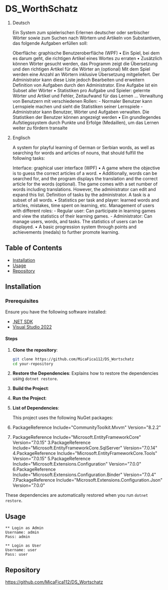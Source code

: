 ﻿# DS_WorthSchatz



1. Deutsch

    Ein System zum spielerischen Erlernen deutscher oder serbischer Wörter sowie zum Suchen nach Wörtern und Artikeln von Substantiven, das folgende Aufgaben erfüllen soll:
    
    Oberfläche: graphische Benutzeroberfläche (WPF)
    • Ein Spiel, bei dem es darum geht, die richtigen Artikel eines Wortes zu erraten
    • Zusätzlich können Wörter gesucht werden, das Programm zeigt die Übersetzung und den richtigen Artikel für die Wörter an (optional)
    Mit dem Spiel werden eine Anzahl an Wörtern inklusive Übersetzung mitgeliefert. Der Administrator kann diese Liste jedoch Bearbeiten und erweitern
    Definition von Aufgaben durch den Administrator. Eine Aufgabe ist ein Subset aller Wörter
    • Statistiken pro Aufgabe und Spieler: gelernte Wörter und Artikel und Fehler, Zeitaufwand für das Lernen ...
 	Verwaltung von Benutzern mit verschiedenen Rollen:
	   - Normaler Benutzer kann Lernspiele machen und sieht die Statistiken seiner Lernspiele
	   - Administrator kann Benutzer, Wörter und Aufgaben verwalten. Die Statistiken der Benutzer können angezeigt werden
	• Ein grundlegendes Aufstiegssystem durch Punkte und Erfolge (Medaillen), um das Lernen weiter zu fördern
transalte
 
2. Englisch
  
	A system for playful learning of German or Serbian words, as well as searching for words and articles of nouns, that should fulfill the following tasks:

    Interface: graphical user interface (WPF)
    • A game where the objective is to guess the correct articles of a word.
    • Additionally, words can be searched for, and the program displays the translation and the correct article for the words (optional).
    The game comes with a set number of words including translations. However, the administrator can edit and expand this list.
    Definition of tasks by the administrator. A task is a subset of all words.
    • Statistics per task and player: learned words and articles, mistakes, time spent on learning, etc.
    Management of users with different roles:
        - Regular user: Can participate in learning games and view the statistics of their learning games.
        - Administrator: Can manage users, words, and tasks. The statistics of users can be displayed.
    • A basic progression system through points and achievements (medals) to further promote learning.

## Table of Contents

- [Installation](#installation)
- [Usage](#usage)
- [Repository](#repository)


## Installation

### Prerequisites

Ensure you have the following software installed:
- [.NET SDK](https://dotnet.microsoft.com/download)
- [Visual Studio 2022](https://visualstudio.microsoft.com/vs/)

#### Steps

1. **Clone the repository**:
   ```bash
   git clone https://github.com/MicaFica112/DS_Wortschatz
   cd your-repository
2. **Restore the Dependencies**: Explains how to restore the dependencies using `dotnet restore`.
3. **Build the Project**: 
4. **Run the Project**: 
5. **List of Dependencies**: 

     This project uses the following NuGet packages:

  1. PackageReference Include="CommunityToolkit.Mvvm" Version="8.2.2" 
  2. PackageReference Include="Microsoft.EntityFrameworkCore" Version="7.0.15"
  3.PackageReference Include="Microsoft.EntityFrameworkCore.SqlServer" Version="7.0.14"
  4.PackageReference Include="Microsoft.EntityFrameworkCore.Tools" Version="7.0.15" 
  5.PackageReference Include="Microsoft.Extensions.Configuration" Version="7.0.0" 
  6.PackageReference Include="Microsoft.Extensions.Configuration.Binder" Version="7.0.4" 
  7.PackageReference Include="Microsoft.Extensions.Configuration.Json" Version="7.0.0" 
   

   These dependencies are automatically restored when you run `dotnet restore`.

 ## Usage

    ** Login as Admin  
    Username: admin 
    Pass: admin
    
    ** Login as User 
    Username: user 
    Pass: user

 ## Repository

 https://github.com/MicaFica112/DS_Wortschatz
